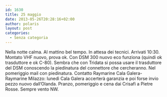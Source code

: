 ```yaml
---
id: 1630
title: 25 maggio
date: 2013-05-26T20:28:16+02:00
author: polaris
layout: post
categories:
  - Senza categoria
---
```

Nella notte calma. Al mattino bel tempo. In attesa dei tecnici. Arrivati 10:30. Montato VHF nuovo, prova ok. Con DSM 300 nuovo eco funziona (quindi ok trasduttore e ok C-80). Sembra che con Tridata si possa usare il trasduttore del DSM conoscendo la piedinatura del connettore che cercheranno. Nel pomeriggio mail con piedinatura. Contatto Raymarine Cala Galera-Raymarine Milazzo: lunedì Cala Galera accerterà garanzia e poi forse invio pezzo nuovo dall&#8217;Olanda. Pranzo, pomeriggio e cena dai Crisafi a Pietre Rosse. Sempre vento NW.